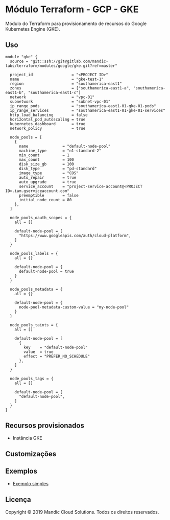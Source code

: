 # Módulo Terraform - GCP - GKE

<!-- TODO: revisar concordância e sentido da frase abaixo. -->
Módulo do Terraform para provisionamento de recursos do Google Kubernetes Engine (GKE).

## Uso

```hcl
module "gke" {
  source = "git::ssh://git@gitlab.com/mandic-labs/terraform/modules/google/gke.git?ref=master"

  project_id                 = "<PROJECT ID>"
  name                       = "gke-test-1"
  region                     = "southamerica-east1"
  zones                      = ["southamerica-east1-a", "southamerica-east1-b", "southamerica-east1-c"]
  network                    = "vpc-01"
  subnetwork                 = "subnet-vpc-01"
  ip_range_pods              = "southamerica-east1-01-gke-01-pods"
  ip_range_services          = "southamerica-east1-01-gke-01-services"
  http_load_balancing        = false
  horizontal_pod_autoscaling = true
  kubernetes_dashboard       = true
  network_policy             = true

  node_pools = [
    {
      name               = "default-node-pool"
      machine_type       = "n1-standard-2"
      min_count          = 1
      max_count          = 100
      disk_size_gb       = 100
      disk_type          = "pd-standard"
      image_type         = "COS"
      auto_repair        = true
      auto_upgrade       = true
      service_account    = "project-service-account@<PROJECT ID>.iam.gserviceaccount.com"
      preemptible        = false
      initial_node_count = 80
    },
  ]

  node_pools_oauth_scopes = {
    all = []

    default-node-pool = [
      "https://www.googleapis.com/auth/cloud-platform",
    ]
  }

  node_pools_labels = {
    all = {}

    default-node-pool = {
      default-node-pool = true
    }
  }

  node_pools_metadata = {
    all = {}

    default-node-pool = {
      node-pool-metadata-custom-value = "my-node-pool"
    }
  }

  node_pools_taints = {
    all = []

    default-node-pool = [
      {
        key    = "default-node-pool"
        value  = true
        effect = "PREFER_NO_SCHEDULE"
      },
    ]
  }

  node_pools_tags = {
    all = []

    default-node-pool = [
      "default-node-pool",
    ]
  }
}
```

## Recursos provisionados

<!-- TODO: alterar lista de recursos provisionados pelo módulo. -->
- Instância GKE


## Customizações

<!-- TODO: ajustar exemplo de customização conforme necessário. -->


## Exemplos

<!-- TODO: alterar título e link abaixo conforme diretório de exemplo criado. -->
- [Exemplo simples](examples/simple-example/)

<!-- BEGINNING OF PRE-COMMIT-TERRAFORM DOCS HOOK -->
<!-- END OF PRE-COMMIT-TERRAFORM DOCS HOOK -->

## Licença

Copyright © 2019 Mandic Cloud Solutions. Todos os direitos reservados.
